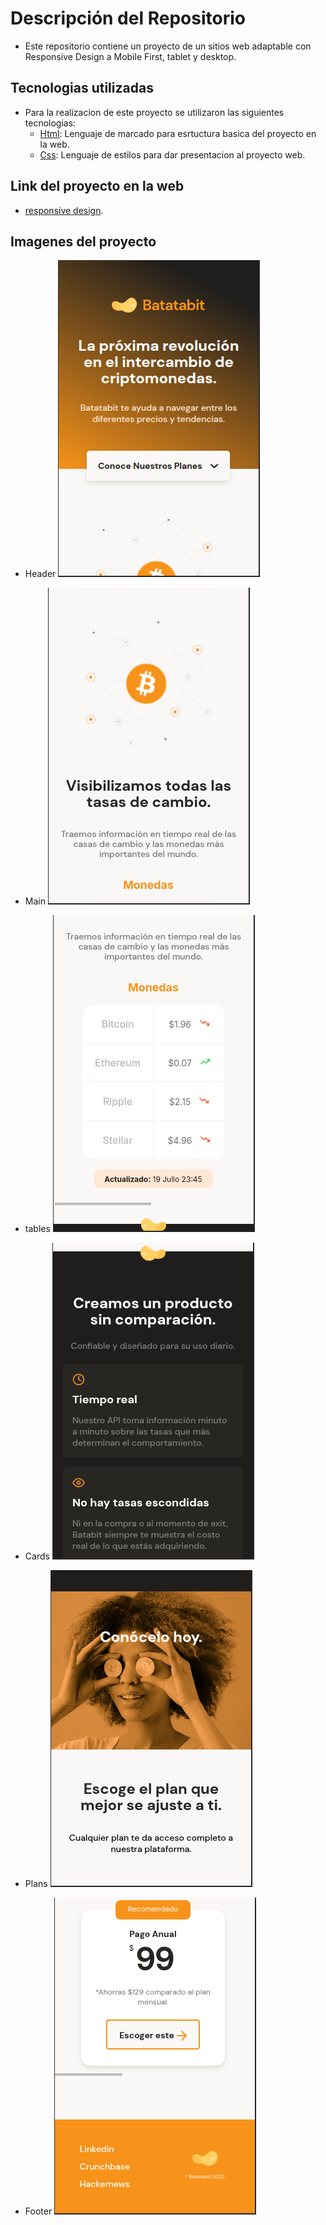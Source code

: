 # Descripción del Repositorio
- Este repositorio contiene un proyecto de un sitios web adaptable con Responsive Design a Mobile First, tablet y desktop.

## Tecnologias utilizadas
- Para la realizacion de este proyecto se utilizaron las siguientes tecnologias:
  - [Html](https://developer.mozilla.org/es/docs/Web/HTML): Lenguaje de marcado para esrtuctura basica del proyecto en la web.
  - [Css](https://developer.mozilla.org/es/docs/Web/CSS): Lenguaje de estilos para dar presentacion al proyecto web.

## Link del proyecto en la web
- [responsive design](https://responsive-design-mobile-first.netlify.app/).

## Imagenes del proyecto

- Header
![Imagen 1](./assets/screenshots/mobile1.png)

- Main
![Imagen 2](./assets/screenshots/mobile2.png)

- tables
![Imagen 3](./assets/screenshots/mobile3.png)

- Cards
![Imagen 4](./assets/screenshots/mobile4.png)

- Plans
![Imagen 5](./assets/screenshots/mobile5.png)

- Footer
![Imagen 6](./assets/screenshots/mobile6.png)
